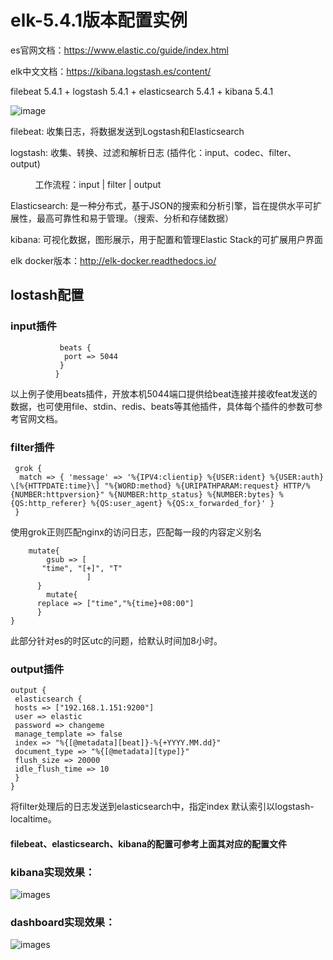 # elk-5.4.1版本配置实例

es官网文档：https://www.elastic.co/guide/index.html

elk中文文档：https://kibana.logstash.es/content/

 filebeat 5.4.1 + logstash 5.4.1 + elasticsearch 5.4.1 + kibana 5.4.1
 
 ![image](https://github.com/xiaoxiamin/elk-Configuration-instance/blob/master/picture/QQ%CD%BC%C6%AC20170620160929.png)
 
 filebeat: 收集日志，将数据发送到Logstash和Elasticsearch
 
 logstash: 收集、转换、过滤和解析日志  (插件化：input、codec、filter、output)
        
               工作流程：input | filter | output
           
 Elasticsearch: 是一种分布式，基于JSON的搜索和分析引擎，旨在提供水平可扩展性，最高可靠性和易于管理。（搜索、分析和存储数据）
 
 kibana: 可视化数据，图形展示，用于配置和管理Elastic Stack的可扩展用户界面


elk docker版本：http://elk-docker.readthedocs.io/

## lostash配置

### input插件

```       input {
           beats {
            port => 5044
           }
          }
```
以上例子使用beats插件，开放本机5044端口提供给beat连接并接收feat发送的数据，也可使用file、stdin、redis、beats等其他插件，具体每个插件的参数可参考官网文档。

### filter插件

```
 grok {
  match => { 'message' => '%{IPV4:clientip} %{USER:ident} %{USER:auth} \[%{HTTPDATE:time}\] "%{WORD:method} %{URIPATHPARAM:request} HTTP/%{NUMBER:httpversion}" %{NUMBER:http_status} %{NUMBER:bytes} %{QS:http_referer} %{QS:user_agent} %{QS:x_forwarded_for}' }
 }
```
使用grok正则匹配nginx的访问日志，匹配每一段的内容定义别名

```
    mutate{
        gsub => [
       "time", "[+]", "T"
                 ]
      }
        mutate{
      replace => ["time","%{time}+08:00"]
      }
}

```
此部分针对es的时区utc的问题，给默认时间加8小时。

### output插件

```
output {
 elasticsearch {
 hosts => ["192.168.1.151:9200"]
 user => elastic
 password => changeme
 manage_template => false
 index => "%{[@metadata][beat]}-%{+YYYY.MM.dd}"
 document_type => "%{[@metadata][type]}"
 flush_size => 20000
 idle_flush_time => 10
 }
}
```
将filter处理后的日志发送到elasticsearch中，指定index 默认索引以logstash-localtime。

#### filebeat、elasticsearch、kibana的配置可参考上面其对应的配置文件

### kibana实现效果：

![images](https://github.com/xiaoxiamin/elk-Configuration-instance/blob/master/picture/QQ%CD%BC%C6%AC20170627142423.png)

### dashboard实现效果：
![images](https://github.com/xiaoxiamin/elk-Configuration-instance/blob/master/picture/QQ%CD%BC%C6%AC20170627142838.png)
